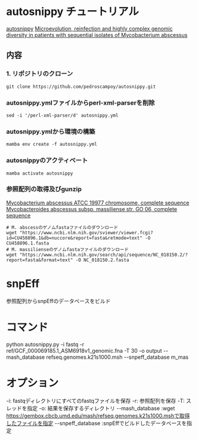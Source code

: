 # autosnippy チュートリアル

[autosnippy](https://github.com/pedroscampoy/autosnippy)
[Microevolution, reinfection and highly complex genomic diversity in patients with sequential isolates of Mycobacterium abscessus](https://www.nature.com/articles/s41467-024-46552-w)

## 内容

### 1. リポジトリのクローン
```
git clone https://github.com/pedroscampoy/autosnippy.git
```

### autosnippy.ymlファイルからperl-xml-parserを削除
```
sed -i '/perl-xml-parser/d' autosnippy.yml
```

### autosnippy.ymlから環境の構築
```
mamba env create -f autosnippy.yml
```

### autosnippyのアクティベート
```
mamba activate autosnippy
```

### 参照配列の取得及びgunzip
[Mycobacterium abscessus ATCC 19977 chromosome, complete sequence](https://www.ncbi.nlm.nih.gov/nuccore/CU458896.1)
[Mycobacteroides abscessus subsp. massiliense str. GO 06, complete sequence](https://www.ncbi.nlm.nih.gov/nuccore/NC_018150.2)

```
# M. abscessのゲノムfastaファイルのダウンロード
wget "https://www.ncbi.nlm.nih.gov/sviewer/viewer.fcgi?id=CU458896.1&db=nuccore&report=fasta&retmode=text" -O CU458896.1.fasta
# M. massilienseのゲノムfastaファイルのダウンロード
wget "https://www.ncbi.nlm.nih.gov/search/api/sequence/NC_018150.2/?report=fasta&format=text" -O NC_018150.2.fasta
```

# snpEff
参照配列からsnpEffのデータベースをビルド

# コマンド
python autosnippy.py -i fastq -r ref/GCF_000069185.1_ASM6918v1_genomic.fna  -T 30 -o output --mash_database refseq.genomes.k21s1000.msh --snpeff_database m_mas

# オプション
-i: fastqディレクトリにすべてのfastqファイルを保存
-r: 参照配列を保存
-T: スレッドを指定
-o: 結果を保存するディレクトリ
--mash_database :wget https://gembox.cbcb.umd.edu/mash/refseq.genomes.k21s1000.mshで取得したファイルを指定
--snpeff_database :snpEffでビルドしたデータベースを指定
